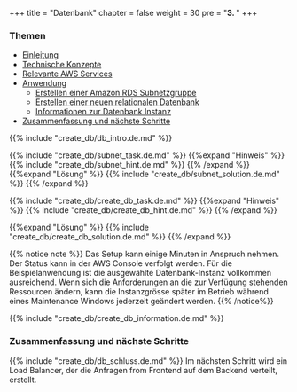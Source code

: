 +++
title = "Datenbank"
chapter = false
weight = 30
pre = "<b>3. </b>"
+++

### Themen
- [Einleitung](#einleitung)
- [Technische Konzepte](#technische-konzepte)
- [Relevante AWS Services](#relevante-aws-services)
- [Anwendung](#anwendung)
    - [Erstellen einer Amazon RDS Subnetzgruppe](#erstellen-einer-amazon-rds-subnetzgruppe)
    - [Erstellen einer neuen relationalen Datenbank](#erstellen-einer-neuen-relationalen-datenbank)
    - [Informationen zur Datenbank Instanz](#informationen-zur-datenbank-instanz)
- [Zusammenfassung und nächste Schritte](#zusammenfassung-und-nächste-schritte)


{{% include "create_db/db_intro.de.md" %}}


{{% include "create_db/subnet_task.de.md" %}}
{{%expand "Hinweis" %}}
{{% include "create_db/subnet_hint.de.md" %}}
{{% /expand %}}
{{%expand "Lösung" %}}
{{% include "create_db/subnet_solution.de.md" %}}
{{% /expand %}}

{{% include "create_db/create_db_task.de.md" %}}
{{%expand "Hinweis" %}}
{{% include "create_db/create_db_hint.de.md" %}}
{{% /expand %}}

{{%expand "Lösung" %}}
{{% include "create_db/create_db_solution.de.md" %}}
{{% /expand %}}

{{% notice note %}}
Das Setup kann einige Minuten in Anspruch nehmen. Der Status kann in der AWS Console verfolgt werden. Für die Beispielanwendung ist die ausgewählte Datenbank-Instanz vollkommen ausreichend. Wenn sich die Anforderungen an die zur Verfügung stehenden Ressourcen ändern, kann die Instanzgrösse später im Betrieb während eines Maintenance Windows jederzeit geändert werden.
{{% /notice%}}

{{% include "create_db/create_db_information.de.md" %}}


### Zusammenfassung und nächste Schritte 

{{% include "create_db/db_schluss.de.md" %}}
Im nächsten Schritt wird ein Load Balancer, der die Anfragen from Frontend auf dem Backend verteilt, erstellt.